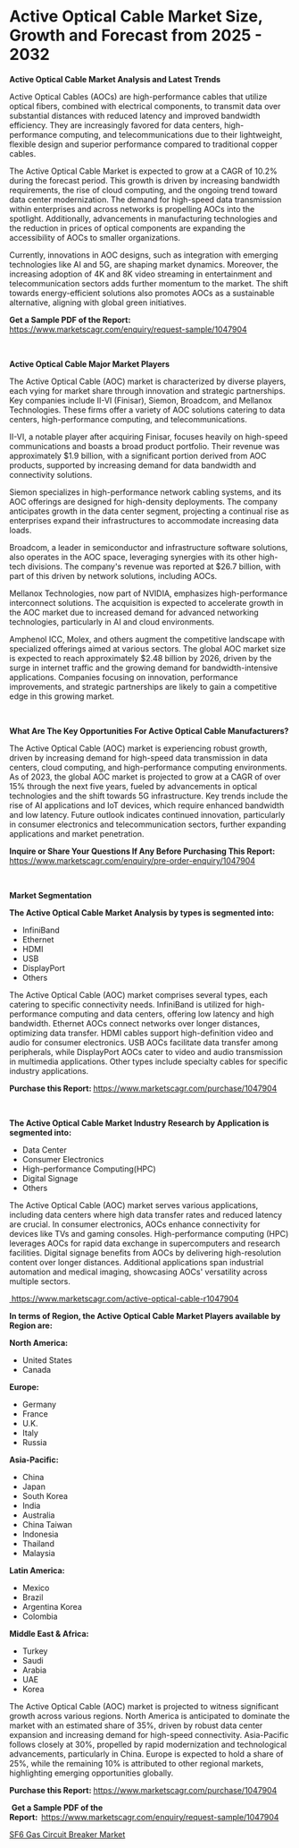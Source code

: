 <p><h1>Active Optical Cable Market Size, Growth and Forecast from 2025 - 2032</h1></p><p><strong>Active Optical Cable Market Analysis and Latest Trends</strong></p>
<p><p>Active Optical Cables (AOCs) are high-performance cables that utilize optical fibers, combined with electrical components, to transmit data over substantial distances with reduced latency and improved bandwidth efficiency. They are increasingly favored for data centers, high-performance computing, and telecommunications due to their lightweight, flexible design and superior performance compared to traditional copper cables.</p><p>The Active Optical Cable Market is expected to grow at a CAGR of 10.2% during the forecast period. This growth is driven by increasing bandwidth requirements, the rise of cloud computing, and the ongoing trend toward data center modernization. The demand for high-speed data transmission within enterprises and across networks is propelling AOCs into the spotlight. Additionally, advancements in manufacturing technologies and the reduction in prices of optical components are expanding the accessibility of AOCs to smaller organizations.</p><p>Currently, innovations in AOC designs, such as integration with emerging technologies like AI and 5G, are shaping market dynamics. Moreover, the increasing adoption of 4K and 8K video streaming in entertainment and telecommunication sectors adds further momentum to the market. The shift towards energy-efficient solutions also promotes AOCs as a sustainable alternative, aligning with global green initiatives.</p></p>
<p><strong>Get a Sample PDF of the Report:&nbsp;</strong> <a href="https://www.marketscagr.com/enquiry/request-sample/1047904?utm_campaign=3541&utm_medium=2&utm_source=Github&utm_content=ia&utm_term=07042025&utm_id=active-optical-cable">https://www.marketscagr.com/enquiry/request-sample/1047904</a></p>
<p>&nbsp;</p>
<p><strong>Active Optical Cable Major Market Players</strong></p>
<p><p>The Active Optical Cable (AOC) market is characterized by diverse players, each vying for market share through innovation and strategic partnerships. Key companies include II-VI (Finisar), Siemon, Broadcom, and Mellanox Technologies. These firms offer a variety of AOC solutions catering to data centers, high-performance computing, and telecommunications.</p><p>II-VI, a notable player after acquiring Finisar, focuses heavily on high-speed communications and boasts a broad product portfolio. Their revenue was approximately $1.9 billion, with a significant portion derived from AOC products, supported by increasing demand for data bandwidth and connectivity solutions.</p><p>Siemon specializes in high-performance network cabling systems, and its AOC offerings are designed for high-density deployments. The company anticipates growth in the data center segment, projecting a continual rise as enterprises expand their infrastructures to accommodate increasing data loads.</p><p>Broadcom, a leader in semiconductor and infrastructure software solutions, also operates in the AOC space, leveraging synergies with its other high-tech divisions. The company's revenue was reported at $26.7 billion, with part of this driven by network solutions, including AOCs.</p><p>Mellanox Technologies, now part of NVIDIA, emphasizes high-performance interconnect solutions. The acquisition is expected to accelerate growth in the AOC market due to increased demand for advanced networking technologies, particularly in AI and cloud environments.</p><p>Amphenol ICC, Molex, and others augment the competitive landscape with specialized offerings aimed at various sectors. The global AOC market size is expected to reach approximately $2.48 billion by 2026, driven by the surge in internet traffic and the growing demand for bandwidth-intensive applications. Companies focusing on innovation, performance improvements, and strategic partnerships are likely to gain a competitive edge in this growing market.</p></p>
<p>&nbsp;</p>
<p><strong>What Are The Key Opportunities For Active Optical Cable Manufacturers?</strong></p>
<p><p>The Active Optical Cable (AOC) market is experiencing robust growth, driven by increasing demand for high-speed data transmission in data centers, cloud computing, and high-performance computing environments. As of 2023, the global AOC market is projected to grow at a CAGR of over 15% through the next five years, fueled by advancements in optical technologies and the shift towards 5G infrastructure. Key trends include the rise of AI applications and IoT devices, which require enhanced bandwidth and low latency. Future outlook indicates continued innovation, particularly in consumer electronics and telecommunication sectors, further expanding applications and market penetration.</p></p>
<p><strong>Inquire or Share Your Questions If Any Before Purchasing This Report:</strong> <a href="https://www.marketscagr.com/enquiry/pre-order-enquiry/1047904?utm_campaign=3541&utm_medium=2&utm_source=Github&utm_content=ia&utm_term=07042025&utm_id=active-optical-cable">https://www.marketscagr.com/enquiry/pre-order-enquiry/1047904</a></p>
<p>&nbsp;</p>
<p><strong>Market Segmentation</strong></p>
<p><strong>The Active Optical Cable Market Analysis by types is segmented into:</strong></p>
<p><ul><li>InfiniBand</li><li>Ethernet</li><li>HDMI</li><li>USB</li><li>DisplayPort</li><li>Others</li></ul></p>
<p><p>The Active Optical Cable (AOC) market comprises several types, each catering to specific connectivity needs. InfiniBand is utilized for high-performance computing and data centers, offering low latency and high bandwidth. Ethernet AOCs connect networks over longer distances, optimizing data transfer. HDMI cables support high-definition video and audio for consumer electronics. USB AOCs facilitate data transfer among peripherals, while DisplayPort AOCs cater to video and audio transmission in multimedia applications. Other types include specialty cables for specific industry applications.</p></p>
<p><strong>Purchase this Report:&nbsp;</strong><a href="https://www.marketscagr.com/purchase/1047904?utm_campaign=3541&utm_medium=2&utm_source=Github&utm_content=ia&utm_term=07042025&utm_id=active-optical-cable">https://www.marketscagr.com/purchase/1047904</a></p>
<p>&nbsp;</p>
<p><strong>The Active Optical Cable Market Industry Research by Application is segmented into:</strong></p>
<p><ul><li>Data Center</li><li>Consumer Electronics</li><li>High-performance Computing(HPC)</li><li>Digital Signage</li><li>Others</li></ul></p>
<p><p>The Active Optical Cable (AOC) market serves various applications, including data centers where high data transfer rates and reduced latency are crucial. In consumer electronics, AOCs enhance connectivity for devices like TVs and gaming consoles. High-performance computing (HPC) leverages AOCs for rapid data exchange in supercomputers and research facilities. Digital signage benefits from AOCs by delivering high-resolution content over longer distances. Additional applications span industrial automation and medical imaging, showcasing AOCs' versatility across multiple sectors.</p></p>
<p><a href="https://www.marketscagr.com/active-optical-cable-r1047904?utm_campaign=3541&utm_medium=2&utm_source=Github&utm_content=ia&utm_term=07042025&utm_id=active-optical-cable">&nbsp;https://www.marketscagr.com/active-optical-cable-r1047904</a></p>
<p><strong>In terms of Region, the Active Optical Cable Market Players available by Region are:</strong></p>
<p>
    <p> <strong> North America: </strong>
        <ul>
            <li>United States</li>
            <li>Canada</li>
        </ul>
        </p> 
    <p> <strong> Europe: </strong>
        <ul>
            <li>Germany</li>
            <li>France</li>
            <li>U.K.</li>
            <li>Italy</li>
            <li>Russia</li>
        </ul>
        </p> 
    <p> <strong> Asia-Pacific: </strong>
        <ul>
            <li>China</li>
            <li>Japan</li>
            <li>South Korea</li>
            <li>India</li>
            <li>Australia</li>
            <li>China Taiwan</li>
            <li>Indonesia</li>
            <li>Thailand</li>
            <li>Malaysia</li>
        </ul>
        </p> 
    <p> <strong> Latin America: </strong>
        <ul>
            <li>Mexico</li>
            <li>Brazil</li>
            <li>Argentina Korea</li>
            <li>Colombia</li>
        </ul>
        </p> 
    <p> <strong> Middle East & Africa: </strong>
        <ul>
            <li>Turkey</li>
            <li>Saudi</li>
            <li>Arabia</li>
            <li>UAE</li>
            <li>Korea</li>
        </ul>
    </p>
    </p>
<p><p>The Active Optical Cable (AOC) market is projected to witness significant growth across various regions. North America is anticipated to dominate the market with an estimated share of 35%, driven by robust data center expansion and increasing demand for high-speed connectivity. Asia-Pacific follows closely at 30%, propelled by rapid modernization and technological advancements, particularly in China. Europe is expected to hold a share of 25%, while the remaining 10% is attributed to other regional markets, highlighting emerging opportunities globally.</p></p>
<p><strong>Purchase this Report: </strong><a href="https://www.marketscagr.com/purchase/1047904?utm_campaign=3541&utm_medium=2&utm_source=Github&utm_content=ia&utm_term=07042025&utm_id=active-optical-cable">https://www.marketscagr.com/purchase/1047904</a></p>
<p>&nbsp;<strong>Get a Sample PDF of the Report:&nbsp;&nbsp;</strong><a href="https://www.marketscagr.com/enquiry/request-sample/1047904?utm_campaign=3541&utm_medium=2&utm_source=Github&utm_content=ia&utm_term=07042025&utm_id=active-optical-cable">https://www.marketscagr.com/enquiry/request-sample/1047904</a></p>
<p><strong></strong></p>
<p><p><a href="https://github.com/braisykhwezi/Market-Research-Report-List-1/blob/main/sf6-gas-circuit-breaker-market.md?utm_campaign=3541&utm_medium=2&utm_source=Github&utm_content=ia&utm_term=07042025&utm_id=active-optical-cable">SF6 Gas Circuit Breaker Market</a></p></p>